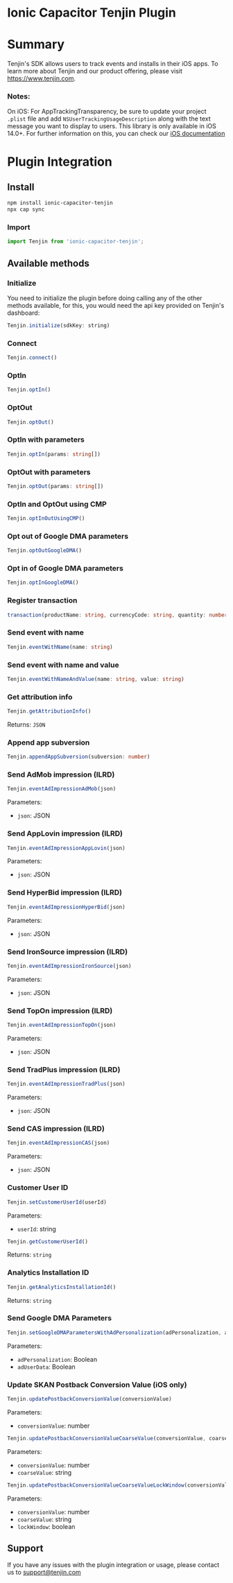 # Ionic Capacitor Tenjin Plugin

# Summary

Tenjin's SDK allows users to track events and installs in their iOS apps. To learn more about Tenjin and our product offering, please visit https://www.tenjin.com.

### Notes:

On iOS:
For AppTrackingTransparency, be sure to update your project `.plist` file and add `NSUserTrackingUsageDescription` along with the text message you want to display to users. This library is only available in iOS 14.0+. For further information on this, you can check our [iOS documentation](https://github.com/tenjin/tenjin-ios-sdk#-skadnetwork-and-ios-15-advertiser-postbacks)

# Plugin Integration

## Install

```bash
npm install ionic-capacitor-tenjin
npx cap sync
```

### Import
```javascript
import Tenjin from 'ionic-capacitor-tenjin';
```

## Available methods

### Initialize
You need to initialize the plugin before doing calling any of the other methods available, for this, you would need the api key provided on Tenjin's dashboard:
```javascript
Tenjin.initialize(sdkKey: string)
```

### Connect
```typescript
Tenjin.connect()
```

### OptIn
```typescript
Tenjin.optIn()
```

### OptOut
```typescript
Tenjin.optOut()
```

### OptIn with parameters
```typescript
Tenjin.optIn(params: string[])
```

### OptOut with parameters
```typescript
Tenjin.optOut(params: string[])
```

### OptIn and OptOut using CMP
```typescript
Tenjin.optInOutUsingCMP()
```

### Opt out of Google DMA parameters
```typescript
Tenjin.optOutGoogleDMA()
```

### Opt in of Google DMA parameters
```typescript
Tenjin.optInGoogleDMA()
```

### Register transaction
```typescript
transaction(productName: string, currencyCode: string, quantity: number, unitPrice: number)
```

### Send event with name
```typescript
Tenjin.eventWithName(name: string)
```

### Send event with name and value
```typescript
Tenjin.eventWithNameAndValue(name: string, value: string)
```

### Get attribution info
```typescript
Tenjin.getAttributionInfo()
```
Returns: `JSON`

### Append app subversion
```typescript
Tenjin.appendAppSubversion(subversion: number)
```

### Send AdMob impression (ILRD)
```javascript
Tenjin.eventAdImpressionAdMob(json)
```
Parameters:
- `json`: JSON

### Send AppLovin impression (ILRD)
```javascript
Tenjin.eventAdImpressionAppLovin(json)
```
Parameters:
- `json`: JSON

### Send HyperBid impression (ILRD)
```javascript
Tenjin.eventAdImpressionHyperBid(json)
```
Parameters:
- `json`: JSON

### Send IronSource impression (ILRD)
```javascript
Tenjin.eventAdImpressionIronSource(json)
```
Parameters:
- `json`: JSON

### Send TopOn impression (ILRD)
```javascript
Tenjin.eventAdImpressionTopOn(json)
```
Parameters:
- `json`: JSON

### Send TradPlus impression (ILRD)
```javascript
Tenjin.eventAdImpressionTradPlus(json)
```
Parameters:
- `json`: JSON

### Send CAS impression (ILRD)
```javascript
Tenjin.eventAdImpressionCAS(json)
```
Parameters:
- `json`: JSON

### Customer User ID
```javascript
Tenjin.setCustomerUserId(userId)
```
Parameters:
- `userId`: string

```javascript
Tenjin.getCustomerUserId()
```
Returns: `string`

### Analytics Installation ID

```javascript
Tenjin.getAnalyticsInstallationId()
```
Returns: `string`

### Send Google DMA Parameters
```javascript
Tenjin.setGoogleDMAParametersWithAdPersonalization(adPersonalization, adUserData)
```
Parameters:
- `adPersonalization`: Boolean
- `adUserData`: Boolean

### Update SKAN Postback Conversion Value (iOS only)
```javascript
Tenjin.updatePostbackConversionValue(conversionValue)
```
Parameters:
- `conversionValue`: number

```javascript
Tenjin.updatePostbackConversionValueCoarseValue(conversionValue, coarseValue)
```
Parameters:
- `conversionValue`: number
- `coarseValue`: string

```javascript
Tenjin.updatePostbackConversionValueCoarseValueLockWindow(conversionValue, coarseValue, lockWindow)
```
Parameters:
- `conversionValue`: number
- `coarseValue`: string
- `lockWindow`: boolean

## Support
If you have any issues with the plugin integration or usage, please contact us to support@tenjin.com
